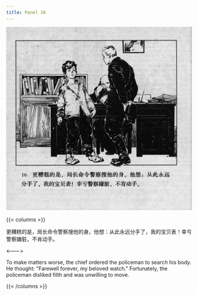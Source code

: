 ```yaml
---
title: Panel 16
---
```


![biao page](./../../images/biao/seifert0726_biao_0020_016.jpg)

{{< columns >}}

更糟糕的是，局长命令警察搜他的身。他想：从此永远分手了，我的宝贝表！幸亏警察嫌脏，不肯动手。

<--->

To make matters worse, the chief ordered the policeman to search his body. He thought: "Farewell forever, my beloved watch." Fortunately, the policeman disliked filth and was unwilling to move.

{{< /columns >}}